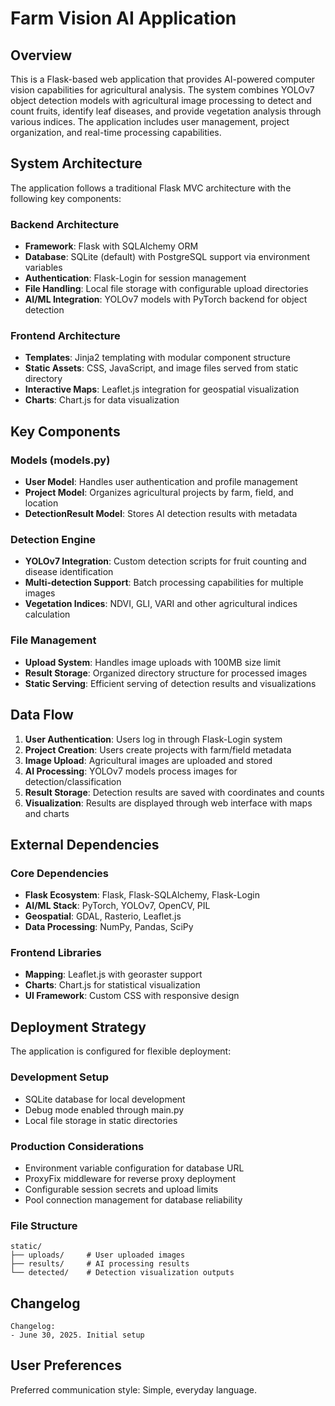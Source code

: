 # Farm Vision AI Application

## Overview

This is a Flask-based web application that provides AI-powered computer vision capabilities for agricultural analysis. The system combines YOLOv7 object detection models with agricultural image processing to detect and count fruits, identify leaf diseases, and provide vegetation analysis through various indices. The application includes user management, project organization, and real-time processing capabilities.

## System Architecture

The application follows a traditional Flask MVC architecture with the following key components:

### Backend Architecture
- **Framework**: Flask with SQLAlchemy ORM
- **Database**: SQLite (default) with PostgreSQL support via environment variables
- **Authentication**: Flask-Login for session management
- **File Handling**: Local file storage with configurable upload directories
- **AI/ML Integration**: YOLOv7 models with PyTorch backend for object detection

### Frontend Architecture
- **Templates**: Jinja2 templating with modular component structure
- **Static Assets**: CSS, JavaScript, and image files served from static directory
- **Interactive Maps**: Leaflet.js integration for geospatial visualization
- **Charts**: Chart.js for data visualization

## Key Components

### Models (models.py)
- **User Model**: Handles user authentication and profile management
- **Project Model**: Organizes agricultural projects by farm, field, and location
- **DetectionResult Model**: Stores AI detection results with metadata

### Detection Engine
- **YOLOv7 Integration**: Custom detection scripts for fruit counting and disease identification
- **Multi-detection Support**: Batch processing capabilities for multiple images
- **Vegetation Indices**: NDVI, GLI, VARI and other agricultural indices calculation

### File Management
- **Upload System**: Handles image uploads with 100MB size limit
- **Result Storage**: Organized directory structure for processed images
- **Static Serving**: Efficient serving of detection results and visualizations

## Data Flow

1. **User Authentication**: Users log in through Flask-Login system
2. **Project Creation**: Users create projects with farm/field metadata
3. **Image Upload**: Agricultural images are uploaded and stored
4. **AI Processing**: YOLOv7 models process images for detection/classification
5. **Result Storage**: Detection results are saved with coordinates and counts
6. **Visualization**: Results are displayed through web interface with maps and charts

## External Dependencies

### Core Dependencies
- **Flask Ecosystem**: Flask, Flask-SQLAlchemy, Flask-Login
- **AI/ML Stack**: PyTorch, YOLOv7, OpenCV, PIL
- **Geospatial**: GDAL, Rasterio, Leaflet.js
- **Data Processing**: NumPy, Pandas, SciPy

### Frontend Libraries
- **Mapping**: Leaflet.js with georaster support
- **Charts**: Chart.js for statistical visualization
- **UI Framework**: Custom CSS with responsive design

## Deployment Strategy

The application is configured for flexible deployment:

### Development Setup
- SQLite database for local development
- Debug mode enabled through main.py
- Local file storage in static directories

### Production Considerations
- Environment variable configuration for database URL
- ProxyFix middleware for reverse proxy deployment
- Configurable session secrets and upload limits
- Pool connection management for database reliability

### File Structure
```
static/
├── uploads/     # User uploaded images
├── results/     # AI processing results
└── detected/    # Detection visualization outputs
```

## Changelog
```
Changelog:
- June 30, 2025. Initial setup
```

## User Preferences

Preferred communication style: Simple, everyday language.